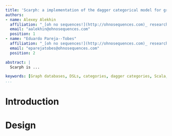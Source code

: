 ```yaml
---
title: 'Scarph: a implementation of the dagger categorical model for graph data'
authors:
- name: Alexey Alekhin
  affiliation: "_[oh no sequences!](http://ohnosequences.com)_ research group, [Era7 bioinformatics](http://www.era7bioinformatics.com)"
  email: "aalekhin@ohnosequences.com"
  position: 1
- name: "Eduardo Pareja--Tobes"
  affiliation: "_[oh no sequences!](http://ohnosequences.com)_ research group, [Era7 bioinformatics](http://www.era7bioinformatics.com)"
  email: "eparejatobes@ohnosequences.com"
  position: 2

abstract: |
  Scarph is ...

keywords: [Graph databases, DSLs, categories, dagger categories, Scala, functional programming]
...
```


# Introduction

# Design
